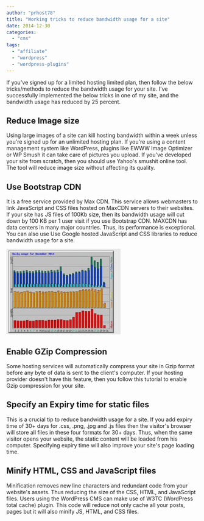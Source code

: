 ```yaml
---
author: "prhost78"
title: "Working tricks to reduce bandwidth usage for a site"
date: 2014-12-30
categories: 
  - "cms"
tags: 
  - "affiliate"
  - "wordpress"
  - "wordpress-plugins"
---
```


If you've signed up for a limited hosting limited plan, then follow the below tricks/methods to reduce the bandwidth usage for your site. I've successfully implemented the below tricks in one of my site, and the bandwidth usage has reduced by 25 percent.

## Reduce Image size

Using large images of a site can kill hosting bandwidth within a week unless you're signed up for an unlimited hosting plan. If you're using a content management system like WordPress, plugins like EWWW Image Optimizer or WP Smush it can take care of pictures you upload. If you've developed your site from scratch, then you should use Yahoo's smushit online tool. The tool will reduce image size without affecting its quality.

## Use Bootstrap CDN

It is a free service provided by Max CDN. This service allows webmasters to link JavaScript and CSS files hosted on MaxCDN servers to their websites. If your site has JS files of 100Kb size, then its bandwidth usage will cut down by 100 KB per 1 user visit if you use Bootstrap CDN. MAXCDN has data centers in many major countries. Thus, its performance is exceptional. You can also use Use Google hosted JavaScript and CSS libraries to reduce bandwidth usage for a site.

![how to reduce bandwidth usage for a site](images/bandwidth-usage-300x225.jpg)

## Enable GZip Compression

Some hosting services will automatically compress your site in Gzip format before any byte of data is sent to the client's computer. If your hosting provider doesn't have this feature, then you follow this tutorial to enable Gzip compression for your site.

## Specify an Expiry time for static files

This is a crucial tip to reduce bandwidth usage for a site. If you add expiry time of 30+ days for .css, .png, .jpg and .js files then the visitor's browser will store all files in these four formats for 30+ days. Thus, when the same visitor opens your website, the static content will be loaded from his computer. Specifying expiry time will also improve your site's page loading time.

## Minify HTML, CSS and JavaScript files

Minification removes new line characters and redundant code from your website's assets. Thus reducing the size of the CSS, HTML, and JavaScript files. Users using the WordPress CMS can make use of W3TC (WordPress total cache) plugin. This code will reduce not only cache all your posts, pages but it will also minify JS, HTML, and CSS files.
